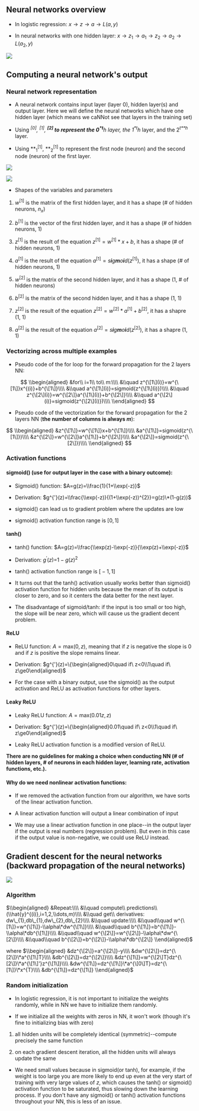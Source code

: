 Neural networks overview
------------------------

-   In logistic regression: *x* → *z* → *a* → *L*(*a*, *y*)

-   In neural networks with one hidden layer:
    *x* → *z*<sub>1</sub> → *a*<sub>1</sub> → *z*<sub>2</sub> → *a*<sub>2</sub> → *L*(*a*<sub>2</sub>, *y*)

 ![](https://github.com/Veronica0206/Coursera_deep-learning/blob/master/Course1/screenshot/7.PNG)

Computing a neural network's output
-----------------------------------

### Neural network representation

-   A neural network contains input layer (layer 0), hidden layer(s) and
    output layer. Here we will define the neural networks which have one
    hidden layer (which means we caNNot see that layers in the training
    set)

-   Using **<sup>\[0\]</sup>, **<sup>\[1\]</sup>, **<sup>\[2\]</sup> to
    represent the 0<sup>*t**h*</sup> layer, the 1<sup>*t**h*</sup>
    layer, and the 2<sup>*t**h*</sup> layer.

-   Using **<sub>1</sub><sup>\[1\]</sup>, **<sub>2</sub><sup>\[1\]</sup>
    to represent the first node (neuron) and the second node (neuron) of
    the first layer.

 ![](https://github.com/Veronica0206/Coursera_deep-learning/blob/master/Course1/screenshot/8.PNG)

 ![](https://github.com/Veronica0206/Coursera_deep-learning/blob/master/Course1/screenshot/9.PNG)


-   Shapes of the variables and parameters

1.  *w*<sup>\[1\]</sup> is the matrix of the first hidden layer, and it
    has a shape (\# of hidden neurons, *n*<sub>*x*</sub>)

2.  *b*<sup>\[1\]</sup> is the vector of the first hidden layer, and it
    has a shape (\# of hidden neurons, 1)

3.  *z*<sup>\[1\]</sup> is the result of the equation
    *z*<sup>\[1\]</sup> = *w*<sup>\[1\]</sup> \* *x* + *b*, it has a
    shape (\# of hidden neurons, 1)

4.  *a*<sup>\[1\]</sup> is the result of the equation
    *a*<sup>\[1\]</sup> = *s**i**g**m**o**i**d*(*z*<sup>\[1\]</sup>), it
    has a shape (\# of hidden neurons, 1)

5.  *w*<sup>\[2\]</sup> is the matrix of the second hidden layer, and it
    has a shape (1, \# of hidden neurons)

6.  *b*<sup>\[2\]</sup> is the matrix of the second hidden layer, and it
    has a shape (1, 1)

7.  *z*<sup>\[2\]</sup> is the result of the equation
    *z*<sup>\[2\]</sup> = *w*<sup>\[2\]</sup> \* *a*<sup>\[1\]</sup> + *b*<sup>\[2\]</sup>,
    it has a shapre (1, 1)

8.  *a*<sup>\[2\]</sup> is the result of the equation
    *a*<sup>\[2\]</sup> = *s**i**g**m**o**i**d*(*z*<sup>\[2\]</sup>), it
    has a shapre (1, 1)

### Vectorizing across multiple examples

-   Pseudo code of the for loop for the forward propagation for the 2
    layers NN:

$$
\\begin{aligned}
&for\\ i=1\\ to\\ m:\\\\
&\\quad z^{\[1\](i)}=w^{\[1\]}x^{(i)}+b^{\[1\]}\\\\
&\\quad a^{\[1\](i)}=sigmoid(z^{\[1\](i)})\\\\
&\\quad z^{\[2\](i)}=w^{\[2\]}a^{\[1\](i)}+b^{\[2\]}\\\\
&\\quad a^{\[2\](i)}=sigmoid(z^{\[2\](i)})\\\\
\\end{aligned}
$$

-   Pseudo code of the vectorization for the forward propagation for the
    2 layers NN (**the number of columns is always *m***):

$$
\\begin{aligned}
&z^{\[1\]}=w^{\[1\]}x+b^{\[1\]}\\\\
&a^{\[1\]}=sigmoid(z^{\[1\]})\\\\
&z^{\[2\]}=w^{\[2\]}a^{\[1\]}+b^{\[2\]}\\\\
&a^{\[2\]}=sigmoid(z^{\[2\]})\\\\
\\end{aligned}
$$

### Activation functions

#### sigmoid() (use for output layer in the case with a binary outcome):

-   Sigmoid() function: $A=g(z)=\\frac{1}{1+\\exp(-z)}$

-   Derivation:
    $g^{'}(z)=\\frac{\\exp(-z)}{(1+\\exp(-z))^{2}}=g(z)\*(1-g(z))$

-   sigmoid() can lead us to gradient problem where the updates are low

-   sigmoid() activation function range is \[0, 1\]

#### tanh()

-   tanh() function:
    $A=g(z)=\\frac{\\exp(z)-\\exp(-z)}{\\exp(z)+\\exp(-z)}$

-   Derivation: *g*<sup>′</sup>(*z*)=1 − *g*(*z*)<sup>2</sup>

-   tanh() activation function range is \[ − 1, 1\]

-   It turns out that the tanh() activation usually works better than
    sigmoid() activation function for hidden units because the mean of
    its output is closer to zero, and so it centers the data better for
    the next layer.

-   The disadvantage of sigmoid/tanh: if the input is too small or too
    high, the slope will be near zero, which will cause us the gradient
    decent problem.

#### ReLU

-   ReLU function: *A* = max(0, *z*), meaning that if *z* is negative
    the slope is 0 and if *z* is positive the slope remains linear.

-   Derivation:
    $g^{'}(z)=\\{\\begin{aligned}0\\quad if\\ z&lt;0\\\\1\\quad if\\ z\\ge0\\end{aligned}$

-   For the case with a binary output, use the sigmoid() as the output
    activation and ReLU as activation functions for other layers.

#### Leaky ReLU

-   Leaky ReLU function: *A* = max(0.01*z*, *z*)

-   Derivation:
    $g^{'}(z)=\\{\\begin{aligned}0.01\\quad if\\ z&lt;0\\\\1\\quad if\\ z\\ge0\\end{aligned}$

-   Leaky ReLU activation function is a modified version of ReLU.

**There are no guidelines for making a choice when conducting NN (\# of
hidden layers, \# of neurons in each hidden layer, learning rate,
activation functions, etc.).**

#### Why do we need nonlinear activation functions:

-   If we removed the activation function from our algorithm, we have
    sorts of the linear activation function.

-   A linear activation function will output a linear combination of
    input

-   We may use a linear activation function in one place--in the output
    layer if the output is real numbers (regression problem). But even
    in this case if the output value is non-negative, we could use ReLU
    instead.

Gradient descent for the neural networks (backward propagation of the neural networks)
--------------------------------------------------------------------------------------

 ![](https://github.com/Veronica0206/Coursera_deep-learning/blob/master/Course1/screenshot/10.PNG)


### Algorithm

$\\begin{aligned}
&Repeat:\\\\
&\\quad compute\\ predictions\\ (\\hat{y}^{(i)},i=1,2,\\dots,m)\\\\
&\\quad get\\ derivatives: dw\_{1},db\_{1},dw\_{2},db\_{2}\\\\
&\\quad update:\\\\
&\\quad\\quad w^{\[1\]}=w^{\[1\]}-\\alpha\*dw^{\[1\]}\\\\
&\\quad\\quad b^{\[1\]}=b^{\[1\]}-\\alpha\*db^{\[1\]}\\\\
&\\quad\\quad w^{\[2\]}=w^{\[2\]}-\\alpha\*dw^{\[2\]}\\\\
&\\quad\\quad b^{\[2\]}=b^{\[2\]}-\\alpha\*db^{\[2\]}
\\end{aligned}$

where
$\\begin{aligned}
&dz^{\[2\]}=a^{\[2\]}-y\\\\
&dw^{\[2\]}=dz^{\[2\]}\*a^{\[1\]T}\\\\
&db^{\[2\]}=dz^{\[2\]}\\\\
&dz^{\[1\]}=w^{\[2\]T}dz^{\[2\]}\*a^{\[1\]'}z^{\[1\]}\\\\
&dw^{\[1\]}=dz^{\[1\]}\*a^{\[0\]T}=dz^{\[1\]}\*x^{T}\\\\
&db^{\[1\]}=dz^{\[1\]}
\\end{aligned}$

### Random initialization

-   In logistic regression, it is not important to initialize the
    weights randomly, while in NN we have to initialize them randomly.

-   If we initialize all the weights with zeros in NN, it won't work
    (though it's fine to initializing bias with zero)

1.  all hidden units will be completely identical (symmetric)--compute
    precisely the same function

2.  on each gradient descent iteration, all the hidden units will always
    update the same

-   We need small values because in sigmoid(or tanh), for example, if
    the weight is too large you are more likely to end up even at the
    very start of training with very large values of *z*, which causes
    the tanh() or sigmoid() activation function to be saturated, thus
    slowing down the learning process. If you don't have any sigmoid()
    or tanh() activation functions throughout your NN, this is less of
    an issue.
